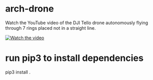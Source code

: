 # arch-drone

Watch the YouTube video of the DJI Tello drone autonomously flying through 7 rings placed not in a straight line.  

[![Watch the video](https://img.youtube.com/vi/L_odr1_XLm4/0.jpg)](https://youtu.be/L_odr1_XLm4)

# run pip3 to install dependencies

pip3 install . 
